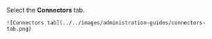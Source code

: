 Select the **Connectors** tab.

    ![Connectors tab](../../images/administration-guides/connectors-tab.png)
